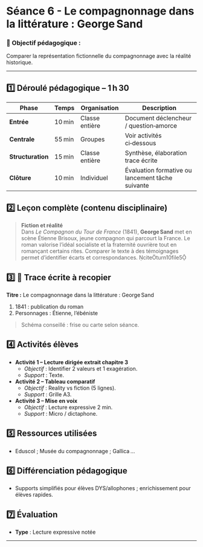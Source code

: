 # Séance 6 - Le compagnonnage dans la littérature : George Sand

### 🎯 Objectif pédagogique :

Comparer la représentation fictionnelle du compagnonnage avec la réalité historique.

---

## **1️⃣ Déroulé pédagogique – 1 h 30**
| Phase | Temps | Organisation | Description |
|-------|-------|--------------|-------------|
| **Entrée** | 10 min | Classe entière | Document déclencheur / question‑amorce |
| **Centrale** | 55 min | Groupes | Voir activités ci‑dessous |
| **Structuration** | 15 min | Classe entière | Synthèse, élaboration trace écrite |
| **Clôture** | 10 min | Individuel | Évaluation formative ou lancement tâche suivante |

## **2️⃣ Leçon complète (contenu disciplinaire)**

> **Fiction et réalité**  
> Dans *Le Compagnon du Tour de France* (1841), **George Sand** met en scène Étienne Brisoux, jeune compagnon qui parcourt la France. Le roman valorise l’idéal socialiste et la fraternité ouvrière tout en romançant certains rites. Comparer le texte à des témoignages permet d’identifier écarts et correspondances. citeturn10file5

## **3️⃣ 📝 Trace écrite à recopier**

**Titre :** Le compagnonnage dans la littérature : George Sand

1. 1841 : publication du roman
2. Personnages : Étienne, l’ébéniste

> Schéma conseillé : frise ou carte selon séance.

## **4️⃣ Activités élèves**

- **Activité 1 – Lecture dirigée extrait chapitre 3**  
  - *Objectif* : Identifier 2 valeurs et 1 exagération.  
  - *Support* : Texte.  
- **Activité 2 – Tableau comparatif**  
  - *Objectif* : Reality vs fiction (5 lignes).  
  - *Support* : Grille A3.  
- **Activité 3 – Mise en voix**  
  - *Objectif* : Lecture expressive 2 min.  
  - *Support* : Micro / dictaphone.  

## **5️⃣ Ressources utilisées**

- Eduscol ; Musée du compagnonnage ; Gallica …

## **6️⃣ Différenciation pédagogique**

- Supports simplifiés pour élèves DYS/allophones ; enrichissement pour élèves rapides.

## **7️⃣ Évaluation**

- **Type** : Lecture expressive notée

---

